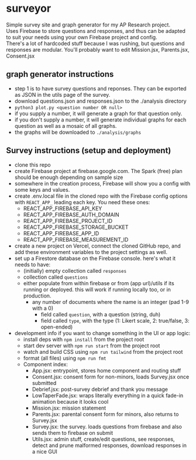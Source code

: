 # surveyor

Simple survey site and graph generator for my AP Research project. <br/>
Uses Firebase to store questions and responses, and thus can be adapted to suit your needs using your own Firebase project and config. <br />
There's a lot of hardcoded stuff because I was rushing, but questions and responses are modular. You'll probably want to edit Mission.jsx, Parents.jsx, Consent.jsx <br />

## graph generator instructions
- step 1 is to have survey questions and reponses. They can be exported as JSON in the utils page of the survey.
- download questions.json and responses.json to the ./analysis directory
- `python3 plot.py <question number OR null>`
- if you supply a number, it will generate a graph for that question only.
- if you don't supply a number, it will generate individual graphs for each question as well as a mosaic of all graphs. 
- the graphs will be downloaded to `./analysis/graphs`

## Survey instructions (setup and deployment)
- clone this repo
- create Firebase project at firebase.google.com. The Spark (free) plan should be enough depending on sample size
- somewhere in the creation process, Firebase will show you a config with some keys and values.
- create .env.local file in the cloned repo with the Firebase config options with `REACT_APP_` leading each key. You need these ones:
  - REACT_APP_FIREBASE_API_KEY
  - REACT_APP_FIREBASE_AUTH_DOMAIN
  - REACT_APP_FIREBASE_PROJECT_ID
  - REACT_APP_FIREBASE_STORAGE_BUCKET
  - REACT_APP_FIREBASE_APP_ID
  - REACT_APP_FIREBASE_MEASUREMENT_ID
- create a new project on Vercel, connect the cloned GitHub repo, and add these environment variables to the project settings as well.
- set up a Firestore database on the Firebase console. here's what it needs to have:
  - (initially) empty collection called `responses`
  - collection called `questions`
  - either populate from within firebase or from (app url)/utils if its running or deployed. this will work if running locally too, or in production.
    - any number of documents where the name is an integer (pad 1-9 with a 0)
      - field called `question`, with a question (string, duh)
      - field called `type`, with the type (1: Likert scale, 2: true/false, 3: open-ended)
- development info if you want to change something in the UI or app logic:
  - install deps with `npm install` from the project root
  - start dev server with `npm run start` from the project root
  - watch and build CSS using `npm run tailwind` from the project root
  - format (all files) using `npm run fmt`
  - Component index:
    - App.jsx: entrypoint, stores home component and routing stuff
    - Consent.jsx: consent form for non-minors, loads Survey.jsx once submitted
    - Debrief.jsx: post-survey debrief and thank you message
    - LowTaperFade.jsx: wraps literally everything in a quick fade-in animation because it looks cool
    - Mission.jsx: mission statement
    - Parents.jsx: parental consent form for minors, also returns to Survey.jsx
    - Survey.jsx: the survey. loads questions from firebase and also sends them to firebase on submit
    - Utils.jsx: admin stuff, create/edit questions, see responses, detect and prune malformed responses, download responses in a nice GUI
